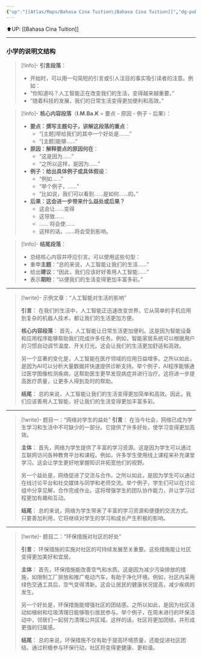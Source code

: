 ```yaml
---
{"up":"[[Atlas/Maps/Bahasa Cina Tuition\|Bahasa Cina Tuition]]","dg-publish":true,"permalink":"/atlas/notes/how-to-write-an-article-for-uasa-chinese-essay-questions/","dgPassFrontmatter":true}
---
```


⬆️UP: [[Bahasa Cina Tuition]]

---

### 小学的说明文结构

> [!info]- **引言段落**：
> - 开始时，可以用一句简短的引言或引人注目的事实吸引读者的注意。例如：
> - “你知道吗？人工智能正在改变我们的生活，变得越来越重要。”
> - “随着科技的发展，我们的日常生活变得更加便利和高效。”

> [!info]- **核心内容段落**（**I.M.Ba.K** = 要点 - 原因 - 例子 - 后果）：
> - **要点：撰写主题句子，讲解这段落的重点**：
> 	- “[主题]带给我们的其中一个好处是.......”
> 	- “[主题]能够......”
> - **原因：解释要点的原因何在**：
> 	- “这是因为……”
> 	- “之所以这样，是因为……”
> - **例子：给出具体例子或具体假设**：
> 	- “例如……”
> 	- “举个例子，……”
> 	- “比如说，我们可以看到……是如何……的。”
> - **后果：这会进一步带来什么益处或后果？**
> 	- 这会让......变得
> 	- 这导致......
> 	- ...... 将会使......
> 	- 这样的话，......将会受到影响。

> [!info]- **结尾段落**：
> - 总结核心内容并呼应引言。可以使用这些句型：
> - 重申**主题**：“总的来说，人工智能让我们的生活……”
> - 给出**建议**：“因此，我们应该好好善用人工智能……”
> - 表示**期盼**：“以便我们的生活变得更加丰富多彩。”

---
> [!write]- 示例文章：“人工智能对生活的影响”
>
> **引言**：
> 在我们的生活中，人工智能正迅速改变世界。它从简单的手机应用到复杂的机器人技术，都让我们的生活更加方便。
> 
> **核心内容段落**：
> 首先，人工智能让日常生活更加便利。这是因为智能设备和应用程序能够帮助我们完成许多任务。例如，智能家居系统可以根据用户的习惯自动调节温度、开关灯光。这会让我们的生活更加舒适和高效。
> 
> 另一个显著的变化是，人工智能在医疗领域的应用日益增多。之所以如此，是因为AI可以分析大量数据并快速提供诊断支持。举个例子，AI程序能够通过医学图像检测疾病，这帮助医生更早发现病症并进行治疗。这将进一步提高医疗质量，让更多人得到及时的帮助。
> 
> **结尾**：
> 总的来说，人工智能让我们的生活变得更加简单和高效。因此，我们应该善用人工智能，好让我们的生活变得更加丰富多彩。

---

> [!write]- 题目一：“网络对学生的益处”
> **引言**：
> 在当今社会，网络已成为学生学习和生活中不可缺少的一部分。它提供了许多好处，使学习变得更加高效。
> 
> **主体**：
> 首先，网络为学生提供了丰富的学习资源。这是因为学生可以通过互联网访问各种教育平台和课程。例如，许多学生使用线上课程来补充课堂学习。这会让学生更好地掌握知识并拓宽他们的视野。
> 
> 另一个益处是，网络促进了交流与合作。之所以如此，是因为学生可以通过在线讨论平台和社交媒体与同学和老师交流。举个例子，学生们可以在讨论组中分享见解，合作完成作业。这将增强学生的团队协作能力，并让学习过程更加有趣和互动。
> 
> **结尾**：
> 总的来说，网络为学生带来了丰富的学习资源和便捷的交流方式。只要善加利用，它将继续对学生的学习和成长产生积极的影响。

---

> [!write]- 题目二：“环保措施对社区的好处”
> 
> **引言**：
> 环保措施的实施对社区的可持续发展至关重要。这些措施能让社区变得更加美好和宜居。
> 
> **主体**：
> 首先，环保措施能改善空气和水质。这是因为减少污染排放的措施，如限制工厂排放和推广电动汽车，有助于净化环境。例如，社区内采用绿色交通工具后，空气变得清新。这会让居民的健康状况提高，减少疾病的发生。
> 
> 另一个好处是，环保措施能增强社区的团结感。之所以如此，是因为社区活动如植树和垃圾清理日能够吸引居民参与。举个例子，在周末进行的环保活动中，邻居们一起努力清理公共区域。这样的话，社区将更加团结，并形成更强的归属感。
> 
> **结尾**：
> 总的来说，环保措施不仅有助于提高环境质量，还能促进社区团结。通过积极参与环保行动，社区将变得更健康、更和谐。